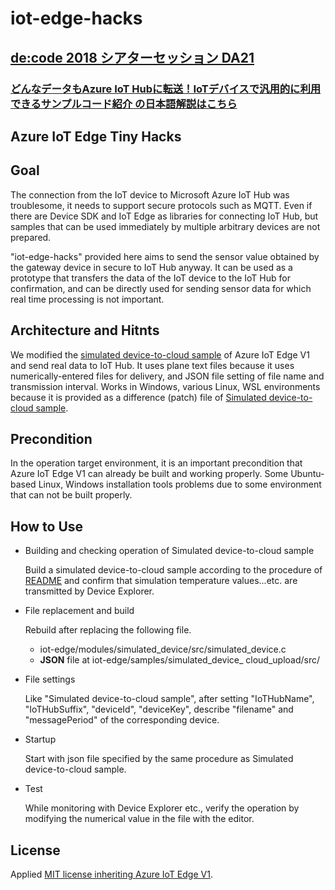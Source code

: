 # iot-edge-hacks

## [ de:code 2018 シアターセッション DA21](readme_ja.html)

### [どんなデータもAzure IoT Hubに転送！IoTデバイスで汎用的に利用できるサンプルコード紹介 の日本語解説はこちら](readme_ja.html)

## Azure IoT Edge Tiny Hacks

## Goal
The connection from the IoT device to Microsoft Azure IoT Hub was troublesome, it needs to support secure protocols such as MQTT. Even if there are Device SDK and IoT Edge as libraries for connecting IoT Hub, but samples that can be used immediately by multiple arbitrary devices are not prepared. 

 "iot-edge-hacks" provided here aims to send the sensor value obtained by the gateway device in secure to IoT Hub anyway. It can be used as a prototype that transfers the data of the IoT device to the IoT Hub for confirmation, and can be directly used for sending sensor data for which real time processing is not important.

## Architecture and Hitnts
We modified the [simulated device-to-cloud sample](https://github.com/Azure/iot-edge/tree/master/v1/samples/simulated_device_cloud_upload) of Azure IoT Edge V1 and send real data to IoT Hub. It uses plane text files because it uses numerically-entered files for delivery, and JSON file setting of file name and transmission interval. Works in Windows, various Linux, WSL environments because it is provided as a difference (patch) file of [Simulated device-to-cloud sample](https://github.com/Azure/iot-edge/tree/master/v1/samples/simulated_device_cloud_upload).

## Precondition
In the operation target environment, it is an important precondition that Azure IoT Edge V1 can already be built and working properly. Some Ubuntu-based Linux, Windows installation tools problems due to some environment that can not be built properly.

## How to Use
+ Building and checking operation of Simulated device-to-cloud sample

	Build a simulated device-to-cloud sample according to the procedure of [README](https://github.com/Azure/iot-edge/blob/master/v1/samples/simulated_device_cloud_upload/README.md) and confirm that simulation temperature values...etc. are transmitted by Device Explorer.

+ File replacement and build

	Rebuild after replacing the following file.
	- iot-edge/modules/simulated_device/src/simulated_device.c
	- **JSON** file at  iot-edge/samples/simulated_device_ cloud_upload/src/

+ File settings

	Like "Simulated device-to-cloud sample", after setting "IoTHubName", "IoTHubSuffix", "deviceId", "deviceKey", describe "filename" and "messagePeriod" of the corresponding device.

+ Startup

	Start with json file specified by the same procedure as Simulated device-to-cloud sample.

+ Test

	While monitoring with Device Explorer etc., verify the operation by modifying the numerical value in the file with the editor.

## License
Applied [MIT license inheriting Azure IoT Edge V1](https://github.com/Azure/iot-edge/blob/master/v1/License.txt).
